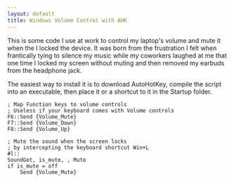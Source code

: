 ```yaml
---
layout: default
title: Windows Volume Control with AHK
---
```


This is some code I use at work to control my laptop's volume and mute it when the I locked the device.
It was born from the frustration I felt when frantically tying to silence my music while my coworkers laughed at me that one time I locked my screen without muting and then removed my earbuds from the headphone jack.

The easiest way to install it is to download AutoHotKey, compile the script into an executable, then place it or a shortcut to it in the Startup folder.

```
; Map Function keys to volume controls
; Useless if your keyboard comes with Volume controls
F6::Send {Volume_Mute}
F7::Send {Volume_Down}
F8::Send {Volume_Up}
```

```
; Mute the sound when the screen locks
; by intercepting the keyboard shortcut Win+L
#l::
SoundGet, is_mute, , Mute
if is_mute = off
    Send {Volume_Mute}
```


